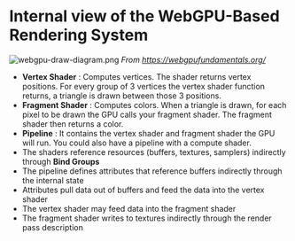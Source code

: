 # Internal view of the WebGPU-Based Rendering System
![webgpu-draw-diagram.png](webgpu-draw-diagram.png)
*From https://webgpufundamentals.org/*

- **Vertex Shader** : Computes vertices. The shader returns vertex positions. For every group of 3 vertices the vertex shader function returns, a triangle is drawn between those 3 positions.
- **Fragment Shader** : Computes colors. When a triangle is drawn, for each pixel to be drawn the GPU calls your fragment shader. The fragment shader then returns a color.
- **Pipeline** : It contains the vertex shader and fragment shader the GPU will run. You could also have a pipeline with a compute shader.
- The shaders reference resources (buffers, textures, samplers) indirectly through **Bind Groups**
- The pipeline defines attributes that reference buffers indirectly through the internal state
- Attributes pull data out of buffers and feed the data into the vertex shader
- The vertex shader may feed data into the fragment shader
- The fragment shader writes to textures indirectly through the render pass description